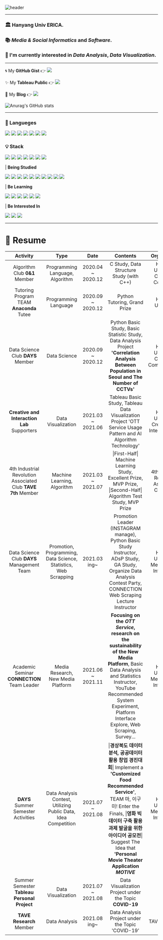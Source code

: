 ![header](https://capsule-render.vercel.app/api?type=waving&color=E3A6AE&height=300&section=header&text=Welcome%20to%20Eunjin's%20Git%20Hub&fontSize=60&animation=fadeIn&fontColor=FFFFFF)

--- 

### 🏛 **Hanyang Univ ERICA**.

### 📚 *Media & Social Informatics* and *Software*.

### 🌈 I'm currently interested in *Data Analysis*, *Data Visualization*.

--- 

🌀 My **GitHub Gist** 👉 <a href="https://gist.github.com/jayjinnie" target="_blank"><img src="https://img.shields.io/badge/GitHub%20Gist-181717?style=flat-square&logo=GitHub&logoColor=white"></a> 

✨ My **Tableau Public** 👉 <a href="https://public.tableau.com/profile/jung.eunjin#!/" target="_blank"><img src="https://img.shields.io/badge/Tableau-E97627?style=flat-square&logo=Tableau&logoColor=white"></a> 

🎠 My **Blog** 👉 <a href="https://blog.naver.com/eunvely227" target="_blank"><img src="https://img.shields.io/badge/BLOG-03C75A?style=flat-square&logo=Blogger&logoColor=white"/></a> 

![Anurag's GitHub stats](https://github-readme-stats.vercel.app/api?username=jayjinnie&show_icons=true&theme=dracula&text_color=835858&bg_color=FFF5EA%border_color=7E6BC4&count_private=true&icon_color=835858)

--- 

### **💬 Langueges**    

<img src="https://img.shields.io/badge/Python-0769AD?style=for-the-badge&logo=Python&logoColor=white"> <img src="https://img.shields.io/badge/Java-007396?style=for-the-badge&logo=Java&logoColor=white"> <img src="https://img.shields.io/badge/C-AAAAAA?style=for-the-badge&logo=C&logoColor=white"> <img src="https://img.shields.io/badge/C++-495464?style=for-the-badge&logo=C%2B%2B&logoColor=white"> <img src="https://img.shields.io/badge/R-1572B6?style=for-the-badge&logo=R&logoColor=white"> <img src="https://img.shields.io/badge/SQL-4479A1?style=for-the-badge&logo=MySQL&logoColor=black"> <img src="https://img.shields.io/badge/javascript-F7DF1E?style=for-the-badge&logo=javascript&logoColor=black"> 

### **💡 Stack**

<img src="https://img.shields.io/badge/Tableau-E97627?style=for-the-badge&logo=Tableau&logoColor=white"> <img src="https://img.shields.io/badge/GitHub-181717?style=for-the-badge&logo=GitHub&logoColor=white"> <img src="https://img.shields.io/badge/Kaggle-20BEFF?style=for-the-badge&logo=Kaggle&logoColor=white"> <img src="https://img.shields.io/badge/Anaconda-44A833?style=for-the-badge&logo=Anaconda&logoColor=white"> <img src="https://img.shields.io/badge/BOJ-0099E5?style=for-the-badge&logoColor=white"> <img src="https://img.shields.io/badge/Prezi-3181FF?style=for-the-badge&logo=Prezi&logoColor=white"> <img src="https://img.shields.io/badge/Photoshop-31A8FF?style=for-the-badge&logo=Adobe%20Photoshop&logoColor=white"> 

| **Being Studied**

<img src="https://img.shields.io/badge/pandas-94B4A4?style=for-the-badge&logo=pandas&logoColor=white"> <img src="https://img.shields.io/badge/NumPy-4FC08D?style=for-the-badge&logo=NumPy&logoColor=white"> <img src="https://img.shields.io/badge/matplotlib-E3A6AE?style=for-the-badge&logoColor=white"> <img src="https://img.shields.io/badge/XGBoost-E3A6AE?style=for-the-badge&logoColor=white"> <img src="https://img.shields.io/badge/Sklearn-F7931E?style=for-the-badge&logo=scikit-learn&logoColor=white"> <img src="https://img.shields.io/badge/SciPy-8CAAE6?style=for-the-badge&logo=SciPY&logoColor=white"> <img src="https://img.shields.io/badge/SymPy-3B5526?style=for-the-badge&logo=SymPy&logoColor=white"> <img src="https://img.shields.io/badge/Requests-E3A6AE?style=for-the-badge&logoColor=white"> <img src="https://img.shields.io/badge/BeautifulSoup-E3A6AE?style=for-the-badge&logoColor=white"> <img src="https://img.shields.io/badge/Selenium-43B02A?style=for-the-badge&logo=Selenium&logoColor=white"> 

| **Be Learning**

<img src="https://img.shields.io/badge/HTML-E34F26?style=for-the-badge&logo=HTML5&logoColor=white"> <img src="https://img.shields.io/badge/CSS-1572B6?style=for-the-badge&logo=CSS3&logoColor=white"> <img src="https://img.shields.io/badge/Django-092E20?style=for-the-badge&logo=Django&logoColor=white"> <img src="https://img.shields.io/badge/React-61DAFB?style=for-the-badge&logo=React&logoColor=white"> <img src="https://img.shields.io/badge/jQuery-0769AD?style=for-the-badge&logo=jQuery&logoColor=white"> <img src="https://img.shields.io/badge/SQL%20Plus-F80000?style=for-the-badge&logo=Oracle&logoColor=white"> 

| **Be Interested In**

<img src="https://img.shields.io/badge/Excel-217346?style=for-the-badge&logo=Microsoft%20Excel&logoColor=white"> <img src="https://img.shields.io/badge/Keras-D00000?style=for-the-badge&logo=Keras&logoColor=white"> <img src="https://img.shields.io/badge/TensorFlow-FF6F00?style=for-the-badge&logo=TensorFlow&logoColor=white"> 

--- 

# 🔭 **Resume**
|                           **Activity**                          |                               **Type**                              |        **Date**       |                                                                                                                                   **Contents**                                                                                                                                  |                    **Organization**                   |
|:-----------------------------------------------------------:|:---------------------------------------------------------------:|:-----------------:|:---------------------------------------------------------------------------------------------------------------------------------------------------------------------------------------------------------------------------------------------------------------------------:|:-------------------------------------------------:|
|                 Algorithm Club **0&1**  Member                |                 Programming Language, Algorithm                 | 2020.04 ~ 2020.12 |                                                                                                                   C Study, Data Structure Study (with C++)                                                                                                                  |      Hanyang University. College of Computing     |
|           Tutoring Program TEAM **Anaconda**  Tutee           |                       Programming Language                      | 2020.09 ~ 2020.12 |                                                                                                                         Python Tutoring, Grand Prize                                                                                                                        |                 Hanyang University                |
|               Data Science Club **DAYS**  Member              |                           Data Science                          | 2020.09 ~ 2020.12 |                                                                 Python Basic Study, Basic Statistic Study, Data Analysis Project **'Correlation Analysis  Between Population in Seoul and The Number of CCTVs'**                                                                |    Hanyang University. College of Communication   |
|         **Creative  and  Interaction Lab** Supporters         |                       Data Visualization                        | 2021.03 ~ 2021.06 |                                                                              Tableau Basic Study, Tableau Data Visualization Project 'OTT Service Usage Pattern  and  AI Algorithm Technology'                                                                              |  Hanyang University. Creative and Interaction Lab |
| 4th Industrial Revolution Associated Club **TAVE 7th** Member |                   Machine Learning, Algorithm                   | 2021.03 ~ 2021.07 |                                                                              \|First-Half\| Machine Learning Study, Excellent Prize, MVP Prize, \|Second-Half\| Algorithm Test Study, MVP Prize                                                                             |   4th Industrial Revolution Associated Club TAVE  |
|          Data Science Club **DAYS**  Management Team          | Promotion, Programming, Data Science, Statistics, Web Scrapping |    2021.03 ing~   |                                                  Promotion Leader (INSTAGRAM manage), Python Basic Study Instructor, ADsP Study, GA Study, Organize Data Analysis Contest Party, CONNECTION Web Scraping Lecture Instructor                                                 |    Hanyang University. Media&Social Informatics   |
|          Academic Seminar **CONNECTION** Team Leader          |               Media Research,  New Media Platform               | 2021.06 ~ 2021.11 |                     **Focusing on the *OTT Service*, research on the sustainability of the  New Media Platform**, Basic Data Analysis and Statistics Instructor, YouTube Recommended System Experiment, Platform Interface Explore, Web Scraping, Survey...                     |     Hanyang University. Media&Social Informatics  |
|               **DAYS** Summer Semester Activities               |  Data Analysis Contest, Utilizing Public Data, Idea Competition | 2021.07 ~ 2021.08 | \|**경상북도 데이터 분석, 공공데이터 활용 창업 경진대회**\| Implement a **'Customized Food Recommended Service'**, TEAM 마, 이구미! Enter the Finals,  \|**영화 빅데이터 구축 활용 과제 발굴을 위한 아이디어 공모전**\| Suggest The Idea that **'Personal Movie Theater Application *MOTIVE*** |    Hanyang University. Media&Social Informatics   |
|               Summer Semester **Tableau Personal Project**               |                        Data Visualization                       | 2021.07 ~ 2021.08 |                                                                                                            Data Visualization Project under the Topic **COVID-19**                                                                                                            |                       VizLab                      |
|                     **TAVE Research** Member                    |                          Data Analysis                          |    2021.08 ing~   |                                                                                                              Data Analysis Project under the  Topic 'COVID-19'                                                                                                              |                   TAVE Research                   |


